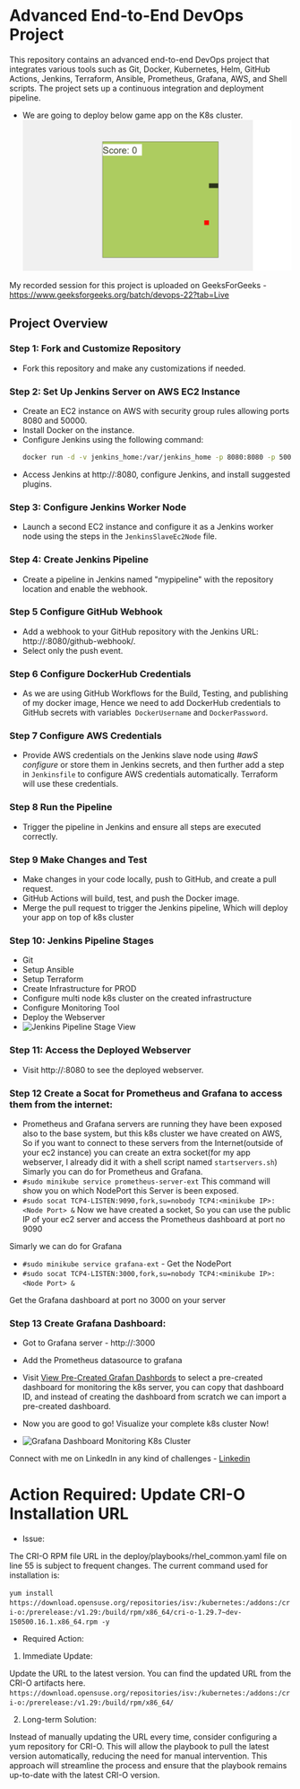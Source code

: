 # Advanced End-to-End DevOps Project 

This repository contains an advanced end-to-end DevOps project that integrates various tools such as Git, Docker, Kubernetes, Helm, GitHub Actions, Jenkins, Terraform, Ansible, Prometheus, Grafana, AWS, and Shell scripts. The project sets up a continuous integration and deployment pipeline.

- We are going to deploy below game app on the K8s cluster.
![Snake Game Webapp](Screenshots/webapp.png)

My recorded session for this project is uploaded on GeeksForGeeks - https://www.geeksforgeeks.org/batch/devops-22?tab=Live

## Project Overview

### Step 1: Fork and Customize Repository

- Fork this repository and make any customizations if needed.

### Step 2: Set Up Jenkins Server on AWS EC2 Instance

- Create an EC2 instance on AWS with security group rules allowing ports 8080 and 50000.
- Install Docker on the instance.
- Configure Jenkins using the following command:
  ```bash
  docker run -d -v jenkins_home:/var/jenkins_home -p 8080:8080 -p 50000:50000 --restart=on-failure jenkins/jenkins:lts-jdk17
- Access Jenkins at http://<your-instance-ip>:8080, configure Jenkins, and install suggested plugins.

### Step 3: Configure Jenkins Worker Node
- Launch a second EC2 instance and configure it as a Jenkins worker node using the steps in the `JenkinsSlaveEc2Node` file.

### Step 4: Create Jenkins Pipeline
- Create a pipeline in Jenkins named "mypipeline" with the repository location and enable the webhook.

### Step 5 Configure GitHub Webhook 
- Add a webhook to your GitHub repository with the Jenkins URL: http://<your-jenkins-ip>:8080/github-webhook/.
- Select only the push event.

### Step 6 Configure DockerHub Credentials 
- As we are using GitHub Workflows for the Build, Testing, and publishing of my docker image, Hence we need to add DockerHub credentials to GitHub secrets with variables` DockerUsername` and `DockerPassword`.

### Step 7 Configure AWS Credentials
- Provide AWS credentials on the Jenkins slave node using _#awS configure_ or store them in Jenkins secrets, and then further add a step in `Jenkinsfile` to configure AWS credentials automatically. Terraform will use these credentials.

### Step 8 Run the Pipeline
- Trigger the pipeline in Jenkins and ensure all steps are executed correctly.

### Step 9 Make Changes and Test
- Make changes in your code locally, push to GitHub, and create a pull request.
- GitHub Actions will build, test, and push the Docker image.
- Merge the pull request to trigger the Jenkins pipeline, Which will deploy your app on top of k8s cluster

### Step 10: Jenkins Pipeline Stages
- Git
- Setup Ansible
- Setup Terraform
- Create Infrastructure for PROD
- Configure multi node k8s cluster on the created infrastructure
- Configure Monitoring Tool
- Deploy the Webserver
- ![Jenkins Pipeline Stage View](Screenshots/jenkinspipeline.png)

### Step 11: Access the Deployed Webserver
- Visit http://<your-Prodserver-ip>:8080 to see the deployed webserver.

### Step 12 Create a Socat for Prometheus and Grafana to access them from the internet: 
- Prometheus and Grafana servers are running they have been exposed also to the base system, but this k8s cluster we have created on AWS, So if you want to connect to these servers from the Internet(outside of your ec2 instance) you can create an extra socket(for my app webserver, I already did it with a shell script named `startservers.sh`) Simarly you can do for Prometheus and Grafana.
- `#sudo minikube service prometheus-server-ext` This command will show you on which NodePort this Server is been exposed.
- `#sudo socat TCP4-LISTEN:9090,fork,su=nobody TCP4:<minikube IP>:<Node Port> &` Now we have created a socket, So you can use the public IP of your ec2 server and access the Prometheus dashboard at port no 9090

Simarly we can do for Grafana

- `#sudo minikube service grafana-ext` - Get the NodePort
- `#sudo socat TCP4-LISTEN:3000,fork,su=nobody TCP4:<minikube IP>:<Node Port> &`

Get the Grafana dashboard at port no 3000 on your server

### Step 13 Create Grafana Dashboard: 
- Got to Grafana server - http://<your-Prodserver-ip>:3000
- Add the Prometheus datasource to grafana
- Visit [View Pre-Created Grafan Dashbords](https://grafana.com/grafana/dashboards/) to select a pre-created dashboard for monitoring the k8s server, you can copy that dashboard ID, and instead of creating the dashboard from scratch we can import a pre-created dashboard.
- Now you are good to go! Visualize your complete k8s cluster Now!

- ![Grafana Dashboard Monitoring K8s Cluster](Screenshots/GrafanaView.png)

Connect with me on LinkedIn in any kind of challenges - [Linkedin](https://www.linkedin.com/in/sudhanshu--pandey/)


# Action Required: Update CRI-O Installation URL

- Issue:

The CRI-O RPM file URL in the deploy/playbooks/rhel_common.yaml file on line 55 is subject to frequent changes. The current command used for installation is:

`yum install https://download.opensuse.org/repositories/isv:/kubernetes:/addons:/cri-o:/prerelease:/v1.29:/build/rpm/x86_64/cri-o-1.29.7~dev-150500.16.1.x86_64.rpm -y`

- Required Action:

1) Immediate Update:

Update the URL to the latest version. You can find the updated URL from the CRI-O artifacts here.
`https://download.opensuse.org/repositories/isv:/kubernetes:/addons:/cri-o:/prerelease:/v1.29:/build/rpm/x86_64/`

2) Long-term Solution:

Instead of manually updating the URL every time, consider configuring a yum repository for CRI-O. This will allow the playbook to pull the latest version automatically, reducing the need for manual intervention.
This approach will streamline the process and ensure that the playbook remains up-to-date with the latest CRI-O version.
